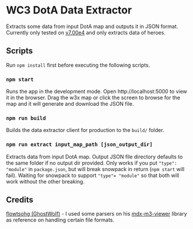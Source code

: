 # WC3 DotA Data Extractor

Extracts some data from input DotA map and outputs it in JSON format. Currently only tested on [v7.00e4](https://www.epicwar.com/maps/308663/) and only extracts data of heroes.

## Scripts

Run `npm install` first before executing the following scripts.

### `npm start`

Runs the app in the development mode. Open http://localhost:5000 to view it in the browser.
Drag the w3x map or click the screen to browse for the map and it will generate and download the JSON file.

### `npm run build`

Builds the data extractor client for production to the `build/` folder.

### `npm run extract input_map_path [json_output_dir]`

Extracts data from input DotA map. Output JSON file directory defaults to the same folder if no output dir provided.
Only works if you put `"type": "module"` in `package.json`, but will break snowpack in return (`npm start` will fail).
Waiting for snowpack to support `"type"= "module"` so that both will work without the other breaking.

## Credits

[flowtsohg (GhostWolf)](https://github.com/flowtsohg) - I used some parsers on his
[mdx-m3-viewer](https://github.com/flowtsohg/mdx-m3-viewer) library as reference on handling certain file formats.